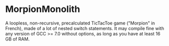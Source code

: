 # MorpionMonolith
A loopless, non-recursive, precalculated TicTacToe game ("Morpion" in French), made of a lot of nested switch statements. It may compile fine with any version of GCC >= 7.0 without options, as long as you have at least 16 GB of RAM.

